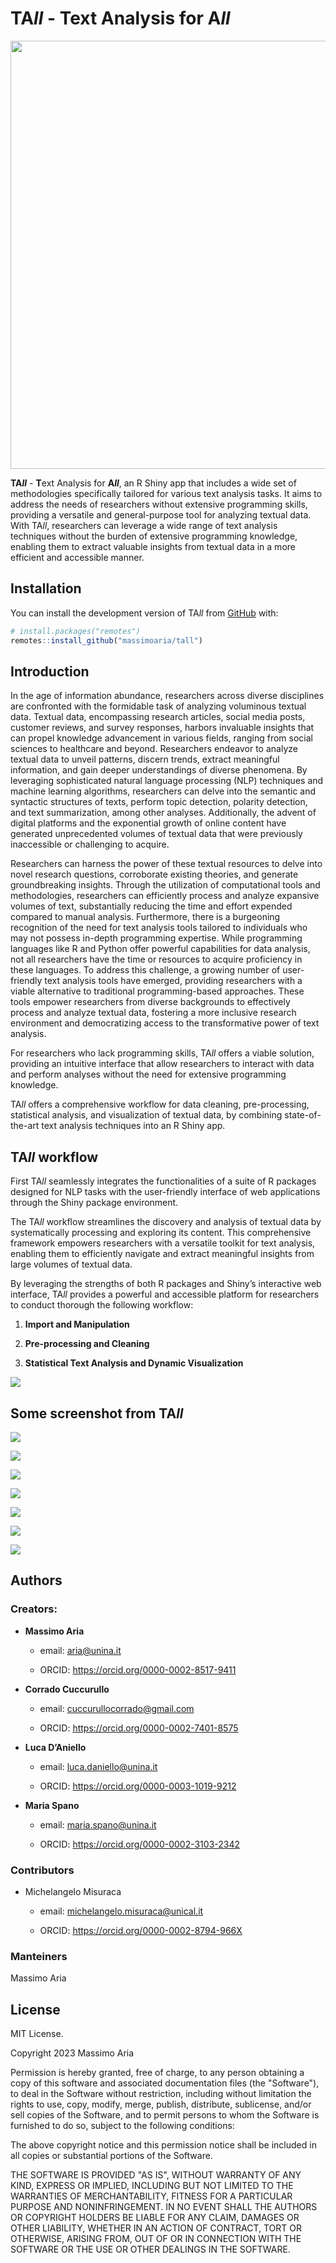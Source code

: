 
<!-- README.md is generated from README.Rmd. Please edit that file -->

# **TA*ll*** - **T**ext Analysis for **A*ll***

<img src="images/tall_logo.jpg" width="685" />

<!-- badges: start -->
<!-- badges: end -->

**TA*ll*** - **T**ext Analysis for **A*ll***, an R Shiny app that
includes a wide set of methodologies specifically tailored for various
text analysis tasks. It aims to address the needs of researchers without
extensive programming skills, providing a versatile and general-purpose
tool for analyzing textual data. With TA*ll*, researchers can leverage a
wide range of text analysis techniques without the burden of extensive
programming knowledge, enabling them to extract valuable insights from
textual data in a more efficient and accessible manner.

## Installation

You can install the development version of TA*ll* from
[GitHub](https://github.com/) with:

``` r
# install.packages("remotes")
remotes::install_github("massimoaria/tall")
```

## Introduction

In the age of information abundance, researchers across diverse
disciplines are confronted with the formidable task of analyzing
voluminous textual data. Textual data, encompassing research articles,
social media posts, customer reviews, and survey responses, harbors
invaluable insights that can propel knowledge advancement in various
fields, ranging from social sciences to healthcare and beyond.
Researchers endeavor to analyze textual data to unveil patterns, discern
trends, extract meaningful information, and gain deeper understandings
of diverse phenomena. By leveraging sophisticated natural language
processing (NLP) techniques and machine learning algorithms, researchers
can delve into the semantic and syntactic structures of texts, perform
topic detection, polarity detection, and text summarization, among other
analyses. Additionally, the advent of digital platforms and the
exponential growth of online content have generated unprecedented
volumes of textual data that were previously inaccessible or challenging
to acquire.

Researchers can harness the power of these textual resources to delve
into novel research questions, corroborate existing theories, and
generate groundbreaking insights. Through the utilization of
computational tools and methodologies, researchers can efficiently
process and analyze expansive volumes of text, substantially reducing
the time and effort expended compared to manual analysis. Furthermore,
there is a burgeoning recognition of the need for text analysis tools
tailored to individuals who may not possess in-depth programming
expertise. While programming languages like R and Python offer powerful
capabilities for data analysis, not all researchers have the time or
resources to acquire proficiency in these languages. To address this
challenge, a growing number of user-friendly text analysis tools have
emerged, providing researchers with a viable alternative to traditional
programming-based approaches. These tools empower researchers from
diverse backgrounds to effectively process and analyze textual data,
fostering a more inclusive research environment and democratizing access
to the transformative power of text analysis.

For researchers who lack programming skills, TA*ll* offers a viable
solution, providing an intuitive interface that allow researchers to
interact with data and perform analyses without the need for extensive
programming knowledge.

TA*ll* offers a comprehensive workflow for data cleaning,
pre-processing, statistical analysis, and visualization of textual data,
by combining state-of-the-art text analysis techniques into an R Shiny
app.

## TA*ll* workflow

First TA*ll* seamlessly integrates the functionalities of a suite of R
packages designed for NLP tasks with the user-friendly interface of web
applications through the Shiny package environment.

The TA*ll* workflow streamlines the discovery and analysis of textual
data by systematically processing and exploring its content. This
comprehensive framework empowers researchers with a versatile toolkit
for text analysis, enabling them to efficiently navigate and extract
meaningful insights from large volumes of textual data.

By leveraging the strengths of both R packages and Shiny’s interactive
web interface, TA*ll* provides a powerful and accessible platform for
researchers to conduct thorough the following workflow:

1.  **Import and Manipulation**

2.  **Pre-processing and Cleaning**

3.  **Statistical Text Analysis and Dynamic Visualization**

![](images/workflow.png)

## Some screenshot from TA*ll*

![](images/import.png)

![](images/edit.png)

![](images/postag.png)

![](images/customlist.png)

![](images/overview.png)

![](images/words.png)

![](images/documents.png)

## Authors

### Creators:

- **Massimo Aria**

  - email: aria@unina.it

  - ORCID: <https://orcid.org/0000-0002-8517-9411>

- **Corrado Cuccurullo**

  - email: cuccurullocorrado@gmail.com

  - ORCID: <https://orcid.org/0000-0002-7401-8575>

- **Luca D’Aniello**

  - email: luca.daniello@unina.it

  - ORCID: <https://orcid.org/0000-0003-1019-9212>

- **Maria Spano**

  - email: maria.spano@unina.it

  - ORCID: <https://orcid.org/0000-0002-3103-2342>

### Contributors

- Michelangelo Misuraca

  - email: michelangelo.misuraca@unical.it

  - ORCID: <https://orcid.org/0000-0002-8794-966X>

### Manteiners

Massimo Aria

## License

MIT License.

Copyright 2023 Massimo Aria

Permission is hereby granted, free of charge, to any person obtaining a
copy of this software and associated documentation files (the
"Software"), to deal in the Software without restriction, including
without limitation the rights to use, copy, modify, merge, publish,
distribute, sublicense, and/or sell copies of the Software, and to
permit persons to whom the Software is furnished to do so, subject to
the following conditions:

The above copyright notice and this permission notice shall be included
in all copies or substantial portions of the Software.

THE SOFTWARE IS PROVIDED "AS IS", WITHOUT WARRANTY OF ANY KIND, EXPRESS
OR IMPLIED, INCLUDING BUT NOT LIMITED TO THE WARRANTIES OF
MERCHANTABILITY, FITNESS FOR A PARTICULAR PURPOSE AND NONINFRINGEMENT.
IN NO EVENT SHALL THE AUTHORS OR COPYRIGHT HOLDERS BE LIABLE FOR ANY
CLAIM, DAMAGES OR OTHER LIABILITY, WHETHER IN AN ACTION OF CONTRACT,
TORT OR OTHERWISE, ARISING FROM, OUT OF OR IN CONNECTION WITH THE
SOFTWARE OR THE USE OR OTHER DEALINGS IN THE SOFTWARE.

